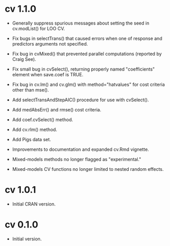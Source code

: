 # cv 1.1.0

- Generally suppress spurious messages about setting the seed in cv.modList() for LOO CV.

- Fix bugs in selectTrans() that caused errors when one of response and predictors arguments not specified.

- Fix bug in cvMixed() that prevented parallel computations (reported by Craig See).

- Fix small bug in cvSelect(), returning properly named "coefficients" element when save.coef is TRUE.

- Fix bug in cv.lm() and cv.glm() with method="hatvalues" for cost criteria other than mse().

- Add selectTransAndStepAIC() procedure for use with cvSelect().

- Add medAbsErr() and rmse() cost criteria.

- Add coef.cvSelect() method.

- Add cv.rlm() method.

- Add Pigs data set.

- Improvements to documentation and expanded cv.Rmd vignette.

- Mixed-models methods no longer flagged as "experimental."

- Mixed-models CV functions no longer limited to nested random effects.

# cv 1.0.1

- Initial CRAN version.

# cv 0.1.0

- Initial version.
